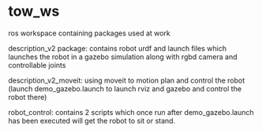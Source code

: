 # tow_ws
ros workspace containing packages used at work

description_v2 package: contains robot urdf and launch files which launches the robot in a gazebo simulation along with rgbd camera and controllable joints

description_v2_moveit: using moveit to motion plan and control the robot (launch demo_gazebo.launch to launch rviz and gazebo and control the robot there)

robot_control: contains 2 scripts which once run after demo_gazebo.launch has been executed will get the robot to sit or stand.
